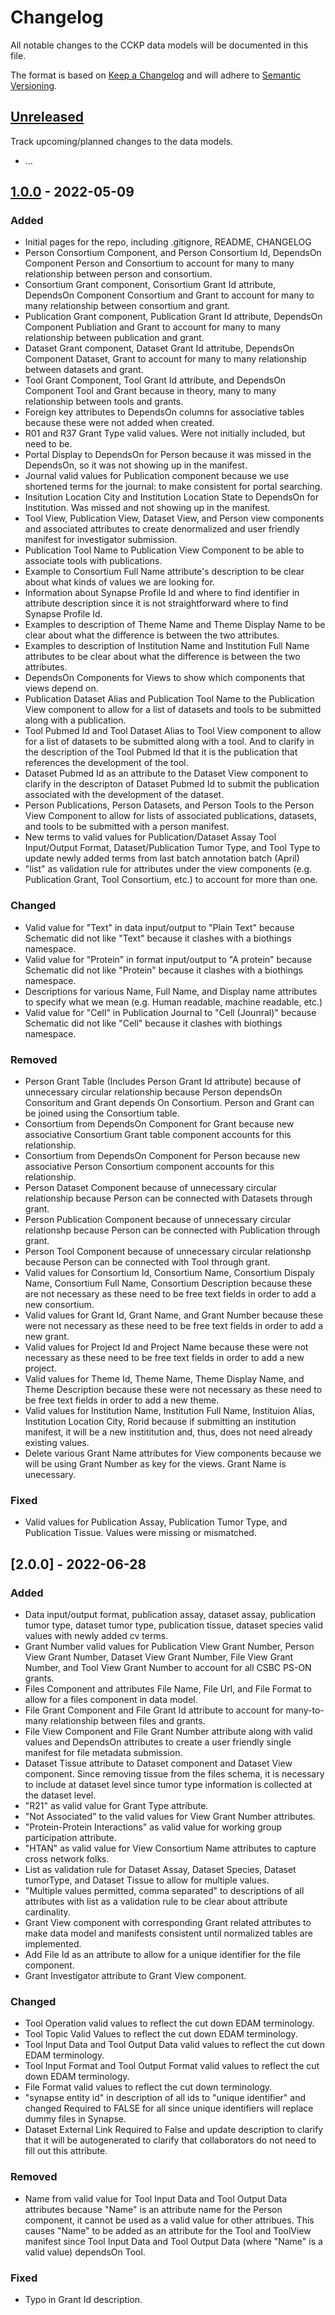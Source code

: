 # Changelog

All notable changes to the CCKP data models will be documented in this file.

The format is based on [Keep a Changelog] and will adhere to [Semantic Versioning].

## [Unreleased]

Track upcoming/planned changes to the data models.
- ...

## [1.0.0] - 2022-05-09

### Added 
- Initial pages for the repo, including .gitignore, README, CHANGELOG
- Person Consortium Component, and Person Consortium Id, DependsOn Component Person and Consortium to account for many to many relationship between person and consortium.
- Consortium Grant component, Consortium Grant Id attribute, DependsOn Component Consortium and Grant to account for many to many relationship between consortium and grant.
- Publication Grant component, Publication Grant Id attribute, DependsOn Component Publiation and Grant to account for many to many relationship between publication and grant.
- Dataset Grant component, Dataset Grant Id attritube, DependsOn Component Dataset, Grant to account for many to many relationship between datasets and grant. 
- Tool Grant Component, Tool Grant Id attribute, and DependsOn Component Tool and Grant because in theory, many to many relationship between tools and grants. 
- Foreign key attributes to DependsOn columns for associative tables because these were not added when created.
- R01 and R37 Grant Type valid values. Were not initially included, but need to be.
- Portal Display to DependsOn for Person because it was missed in the DependsOn, so it was not showing up in the manifest. 
- Journal valid values for Publication component because we use shortened terms for the journal: to make consistent for portal searching.
- Insitution Location City and Institution Location State to DependsOn for Institution. Was missed and not showing up in the manifest.
- Tool View, Publication View, Dataset View, and Person view components and associated attributes to create denormalized and user friendly manifest for investigator submission.
- Publication Tool Name to Publication View Component to be able to associate tools with publications. 
- Example to Consortium Full Name attribute's description to be clear about what kinds of values we are looking for. 
- Information about Synapse Profile Id and where to find identifier in attribute description since it is not straightforward where to find Synapse Profile Id.
- Examples to description of Theme Name and Theme Display Name to be clear about what the difference is between the two attributes. 
- Examples to description of Institution Name and Institution Full Name attributes to be clear about what the difference is between the two attributes. 
- DependsOn Components for Views to show which components that views depend on. 
- Publication Dataset Alias and Publication Tool Name to the Publication View component to allow for a list of datasets and tools to be submitted along with a publication. 
- Tool Pubmed Id and Tool Dataset Alias to Tool View component to allow for a list of datasets to be submitted along with a tool. And to clarify in the description of the Tool Pubmed Id that it is the publication that references the development of the tool. 
- Dataset Pubmed Id as an attribute to the Dataset View component to clarify in the descripton of Dataset Pubmed Id to submit the publication associated with the development of the dataset. 
- Person Publications, Person Datasets, and Person Tools to the Person View Component to allow for lists of associated publications, datasets, and tools to be submitted with a person manifest. 
- New terms to valid values for Publication/Dataset Assay Tool Input/Output Format, Dataset/Publication Tumor Type, and Tool Type to update newly added terms from last batch annotation batch (April)
- "list" as validation rule for attributes under the view components (e.g. Publication Grant, Tool Consortium, etc.) to account for more than one.

### Changed
- Valid value for "Text" in data input/output to "Plain Text" because Schematic did not like "Text" because it clashes with a biothings namespace.
- Valid value for "Protein" in format input/output to "A protein" because Schematic did not like "Protein" because it clashes with a biothings namespace.
- Descriptions for various Name, Full Name, and Display name attributes to specify what we mean (e.g. Human readable, machine readable, etc.)
- Valid value for "Cell" in Publication Journal to "Cell (Jounral)" because Schematic did not like "Cell" because it clashes with biothings namespace.

### Removed
- Person Grant Table (Includes Person Grant Id attribute) because of unnecessary circular relationship because Person dependsOn Consoritum and Grant depends On Consortium. Person and Grant can be joined using the Consortium table.
- Consortium from DependsOn Component for Grant because new associative Consortium Grant table component accounts for this relationship.
- Consortium from DependsOn Component for Person because new associative Person Consortium component accounts for this relationship.
- Person Dataset Component because of unnecessary circular relationship because Person can be connected with Datasets through grant.
- Person Publication Component because of unnecessary circular relationshp because Person can be connected with Publication through grant.
- Person Tool Component because of unnecessary circular relationshp because Person can be connected with Tool through grant.
- Valid values for Consortium Id, Consortium Name, Consortium Dispaly Name, Consortium Full Name, Consortium Description because these are not necessary as these need to be free text fields in order to add a new consortium. 
- Valid values for Grant Id, Grant Name, and Grant Number because these were not necessary as these need to be free text fields in order to add a new grant. 
- Valid values for Project Id and Project Name because these were not necessary as these need to be free text fields in order to add a new project. 
- Valid values for Theme Id, Theme Name, Theme Display Name, and Theme Description because these were not necessary as these need to be free text fields in order to add a new theme. 
- Valid values for Institution Name, Institution Full Name, Instituion Alias, Institution Location City, Rorid because if submitting an institution manifest, it will be a new instititution and, thus, does not need already existing values. 
- Delete various Grant Name attributes for View components because we will be using Grant Number as key for the views. Grant Name is unecessary.

### Fixed
- Valid values for Publication Assay, Publication Tumor Type, and Publication Tissue. Values were missing or mismatched.

## [2.0.0] - 2022-06-28

### Added
- Data input/output format, publication assay, dataset assay, publication tumor type, dataset tumor type, publication tissue, dataset species valid values with newly added cv terms. 
- Grant Number valid values for Publication View Grant Number, Person View Grant Number, Dataset View Grant Number, File View Grant Number, and Tool View Grant Number to account for all CSBC PS-ON grants.
- Files Component and attributes File Name, File Url, and File Format to allow for a files component in data model.
- File Grant Component and File Grant Id attribute to account for many-to-many relationship between files and grants.
- File View Component and File Grant Number attribute along with valid values and DependsOn attributes to create a user friendly single manifest for file metadata submission.
- Dataset Tissue attribute to Dataset component and Dataset View component. Since removing tissue from the files schema, it is necessary to include at dataset level since tumor type information is collected at the dataset level.
- "R21" as valid value for Grant Type attribute. 
- "Not Associated" to the valid values for View Grant Number attributes.
- "Protein-Protein Interactions" as valid value for working group participation attribute.
- "HTAN" as valid value for View Consortium Name attributes to capture cross network folks.
- List as validation rule for Dataset Assay, Dataset Species, Dataset tumorType, and Dataset Tissue to allow for multiple values.
- "Multiple values permitted, comma separated" to descriptions of all attributes with list as a validation rule to be clear about attribute cardinality. 
- Grant View component with corresponding Grant related attributes to make data model and manifests consistent until normalized tables are implemented.
- Add File Id as an attribute to allow for a unique identifier for the file component.
- Grant Investigator attribute to Grant View component.

### Changed
- Tool Operation valid values to reflect the cut down EDAM terminology.
- Tool Topic Valid Values to reflect the cut down EDAM terminology.
- Tool Input Data and Tool Output Data valid values to reflect the cut down EDAM terminology.
- Tool Input Format and Tool Output Format valid values to reflect the cut down EDAM terminology.
- File Format valid values to reflect the cut down terminology.
- "synapse entity id" in description of all ids to "unique identifier" and changed Required to FALSE for all since unique identifiers will replace dummy files in Synapse.
- Dataset External Link Required to False and update description to clarify that it will be autogenerated to clarify that collaborators do not need to fill out this attribute.

### Removed
- Name from valid value for Tool Input Data and Tool Output Data attributes because "Name" is an attribute name for the Person component, it cannot be used as a valid value for other attribues. This causes "Name" to be added as an attribute for the Tool and ToolView manifest since Tool Input Data and Tool Output Data (where "Name" is a valid value) dependsOn Tool.

### Fixed
- Typo in Grant Id description.

[Keep a Changelog]: https://keepachangelog.com/en/1.0.0/
[Semantic Versioning]: https://semver.org/
[Unreleased]: https://github.com/olivierlacan/keep-a-changelog/compare/v1.0.0...HEAD
[1.0.0]: https://github.com/mc2-center/data-models/releases/tag/v1.0.0
